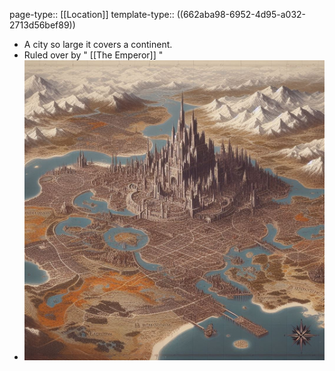 page-type:: [[Location]]
template-type:: ((662aba98-6952-4d95-a032-2713d56bef89))

- A city so large it covers a continent.
- Ruled over by " [[The Emperor]] "
- ![image.png](../assets/image_1703541061766_0.png)